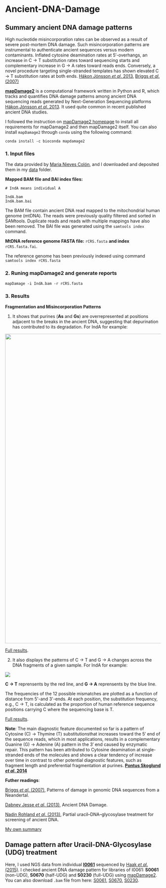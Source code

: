 # Ancient-DNA-Damage


## Summary ancient DNA damage patterns

High nucleotide misincorporation rates can be observed as a result of severe post-mortem DNA damage. Such misincorporation patterns are instrumental to authenticate ancient sequences versus modern contaminants. Inflated cytosine deamination rates at 5′-overhangs, an increase in C -> T substitution rates toward sequencing starts and complementary increase in G -> A rates toward reads ends. Conversely, a novel procedure targeting single-stranded templates has shown elevated C -> T substitution rates at both ends. [Hákon Jónsson *et al*. 2013](https://academic.oup.com/bioinformatics/article/29/13/1682/184965), [Briggs *et al*. (2007)](https://www.pnas.org/content/104/37/14616.long)


**[mapDamage2](https://ginolhac.github.io/mapDamage/)** is a computational framework written in Python and R, which tracks and quantifies DNA damage patterns among ancient DNA sequencing reads generated by Next-Generation Sequencing platforms [Hákon Jónsson *et al*. 2013](https://academic.oup.com/bioinformatics/article/29/13/1682/184965). It used quite common in recent published ancient DNA studies.

I followed the instruction on [mapDamage2 homepage](https://ginolhac.github.io/mapDamage/) to install all requirements for mapDamage2 and then mapDamage2 itself. You can also install ```mapDamage2``` through ``conda`` using the following command:

```conda install -c bioconda mapdamage2```


### 1. Input files

The  data provided by [Maria Nieves Colón](https://github.com/mnievesc/ENAH_curso_aDNA_2019/tree/master/Ex1_aDNA_BAM), and I downloaded and deposited them in my [data](data/) folder.


**Mapped BAM file and BAI index files:**

```
# IndA means individual A

IndA.bam
IndA.bam.bai
```
The BAM file contain ancient DNA read mapped to the mitochondrial human genome (mtDNA). The reads were previously quality filtered and sorted in SAMtools. Duplicate reads and reads with multiple mappings have also been removed. The BAI file was generated using the ```samtools index``` command.

**MtDNA reference genome FASTA file:** ```rCRS.fasta``` **and index** ```rCRS.fasta.fai```.

The reference genome has been previously indexed using command ```samtools index rCRS.fasta```




### 2. Runing mapDamage2 and generate reports

```
mapDamage -i IndA.bam -r rCRS.fasta 
```
### 3. Results

**Fragmentation and Misincorporation Patterns**

1. It shows that purines (**As** and **Gs**) are overrepresented at positions adjacent to the breaks in the ancient DNA, suggesting that depurination has contributed to its degradation. For IndA for example:

<img src="Images/Depurination.png" width=1000, hight=1300>

[Full results](data/Fragmisincorporation_plot.pdf).

2. It also displays the patterns of C -> T and G -> A changes across the DNA fragments of a given sample. For IndA for example:


<img src="Images/Fragmisincorporation.png">

 **C -> T** reprensents by the red line, and **G -> A** reprensents by the blue line.
 
The frequencies of the 12 possible mismatches are plotted as a function of distance from 5'-and 3'-ends. At each position, the substitution frequency, e.g., C -> T, is calculated as the proportion of human reference sequence positions carrying C where the sequencing base is T. 

[Full results](data/Fragmisincorporation_plot.pdf).
 
**Note**:
The main diagnostic feature documented so far is a pattern of Cytosine (C) → Thymine (T) substitutionsthat increases toward the 5′ end of the sequence reads, which in most applications, results in a complementary Guanine (G) → Adenine (A) pattern in the 3′ end caused by enzymatic repair. This pattern has been attributed to Cytosine deamination at single-stranded ends of the molecules and shows a clear tendency of increase over time in contrast to other potential diagnostic features, such as fragment length and preferential fragmentation at purines. **[Pontus Skoglund *et al*. 2014](https://www.pnas.org/content/111/6/2229)**



**Futher readings**:

[Briggs *et al*. (2007)](https://www.pnas.org/content/104/37/14616.long), Patterns of damage in genomic DNA sequences from a Neandertal.

[Dabney Jesse *et al*. (2013)](https://www.ncbi.nlm.nih.gov/pmc/articles/PMC3685887/), Ancient DNA Damage.

[Nadin Rohland *et al*. (2013)](https://www.ncbi.nlm.nih.gov/pmc/articles/PMC4275898/), Partial uracil–DNA–glycosylase treatment for screening of ancient DNA.

[My own summary](https://github.com/mianlee/Fu-s-test/tree/master/Ancient_DNA_Damage)


## Damage pattern after Uracil-DNA-Glycosylase (UDG) treatment


Here, I used NGS data from individual [**I0061**](https://www.ebi.ac.uk/ena/data/view/PRJEB8448) sequenced by [Haak *et al*. (2015)](https://www.nature.com/articles/nature14317). I checked ancient DNA damage pattern for libraries of I0061: **S0061** (non-UDG), **S0670** (half-UDG) and **S0230** (full-UDG) using [mapDamage2](https://ginolhac.github.io/mapDamage/). You can also download ```.bam``` file from here: [S0061](data/S0061.bam), [S0670](data/S0670.bam), [S0230](data/S0230.bam).


